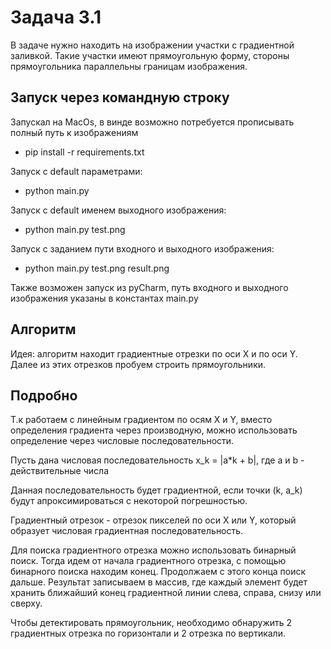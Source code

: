 # Задача 3.1

В задаче нужно находить на изображении участки с градиентной заливкой. Такие участки имеют прямоугольную форму, стороны прямоугольника параллельны границам изображения.
 
## Запуск через командную строку
Запускал на MacOs, в винде возможно потребуется прописывать полный путь к изображениям

- pip install -r requirements.txt

Запуск с default параметрами:
- python main.py

Запуск с default именем выходного изображения:
- python main.py test.png

Запуск с заданием пути входного и выходного изображения:
- python main.py test.png result.png

Также возможен запуск из pyCharm, путь входного и выходного изображения указаны в константах main.py

## Алгоритм
Идея: алгоритм находит градиентные отрезки по оси X и по оси Y. Далее из этих отрезков пробуем строить прямоугольники.

## Подробно

Т.к работаем с линейным градиентом по осям X и Y, вместо определения градиента через производную, можно использовать определение через числовые последовательности.

Пусть дана числовая последовательность x_k = |a*k + b|, где a и b - действительные числа

Данная последовательность будет градиентной, если точки (k, a_k) будут апроксимироваться с некоторой погрешностью.

Градиентный отрезок - отрезок пикселей по оси X или Y, который образует числовая градиентная последовательность.

Для поиска градиентного отрезка можно использовать бинарный поиск. 
Тогда идем от начала градиентного отрезка, с помощью бинарного поиска находим конец. Продолжаем с этого конца поиск дальше.
Результат записываем в массив, где каждый элемент будет хранить ближайший конец градиентной линии слева, справа, снизу или сверху.

Чтобы детектировать прямоугольник, необходимо обнаружить 2 градиентных отрезка по горизонтали и 2 отрезка по вертикали.
